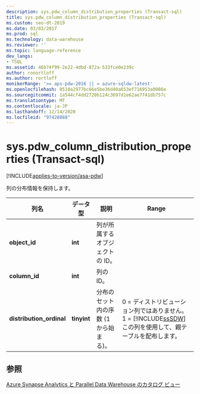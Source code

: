 ```yaml
---
description: sys.pdw_column_distribution_properties (Transact-sql)
title: sys.pdw_column_distribution_properties (Transact-sql)
ms.custom: seo-dt-2019
ms.date: 03/03/2017
ms.prod: sql
ms.technology: data-warehouse
ms.reviewer: ''
ms.topic: language-reference
dev_langs:
- TSQL
ms.assetid: 46b74f99-2e22-4dbd-872a-533fce0e239c
author: ronortloff
ms.author: rortloff
monikerRange: '>= aps-pdw-2016 || = azure-sqldw-latest'
ms.openlocfilehash: 0510a2977bc66e5be36d40a653ef716953a0086e
ms.sourcegitcommit: 1a544cf4dd2720b124c3697d1e62ae7741db757c
ms.translationtype: MT
ms.contentlocale: ja-JP
ms.lasthandoff: 12/14/2020
ms.locfileid: "97428888"
---
```

# <a name="syspdw_column_distribution_properties-transact-sql"></a>sys.pdw_column_distribution_properties (Transact-sql)
[!INCLUDE[applies-to-version/asa-pdw](../../includes/applies-to-version/asa-pdw.md)]

  列の分布情報を保持します。  
  
|列名|データ型|説明|Range|  
|-----------------|---------------|-----------------|-----------|  
|**object_id**|**int**|列が所属するオブジェクトの ID。||  
|**column_id**|**int**|列の ID。||  
|**distribution_ordinal**|**tinyint**|分布のセット内の序数 (1 から始まる)。|0 = ディストリビューション列ではありません。 1 = [!INCLUDE[ssSDW](../../includes/sssdw-md.md)] この列を使用して、親テーブルを配布します。|  
  
## <a name="see-also"></a>参照  
 [Azure Synapse Analytics と Parallel Data Warehouse のカタログ ビュー](../../relational-databases/system-catalog-views/sql-data-warehouse-and-parallel-data-warehouse-catalog-views.md)  
  
  
